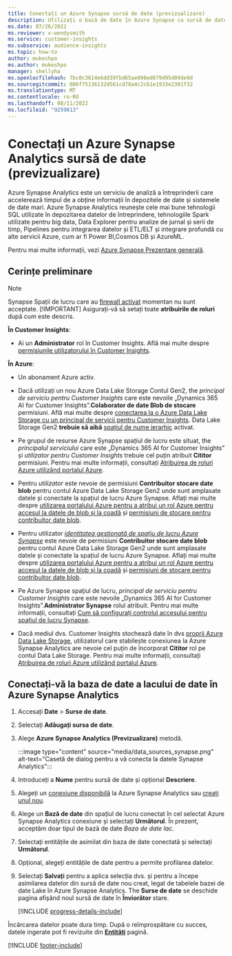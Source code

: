 ```yaml
---
title: Conectați un Azure Synapse sursă de date (previzualizare)
description: Utilizați o bază de date în Azure Synapse ca sursă de date în Dynamics 365 Customer Insights.
ms.date: 07/26/2022
ms.reviewer: v-wendysmith
ms.service: customer-insights
ms.subservice: audience-insights
ms.topic: how-to
author: mukeshpo
ms.author: mukeshpo
manager: shellyha
ms.openlocfilehash: 7bc0c3614e6dd39fbd65ae098ed679d95d09de9d
ms.sourcegitcommit: 086f75136132d561cd78a4c2cb1e1933e2301f32
ms.translationtype: MT
ms.contentlocale: ro-RO
ms.lasthandoff: 08/11/2022
ms.locfileid: "9259813"
---
```

# <a name="connect-an-azure-synapse-analytics-data-source-preview"></a>Conectați un Azure Synapse Analytics sursă de date (previzualizare)

Azure Synapse Analytics este un serviciu de analiză a întreprinderii care accelerează timpul de a obține informații în depozitele de date și sistemele de date mari. Azure Synapse Analytics reunește cele mai bune tehnologii SQL utilizate în depozitarea datelor de întreprindere, tehnologiile Spark utilizate pentru big data, Data Explorer pentru analize de jurnal și serii de timp, Pipelines pentru integrarea datelor și ETL/ELT și integrare profundă cu alte servicii Azure, cum ar fi Power BI,Cosmos DB și AzureML.

Pentru mai multe informații, vezi [Azure Synapse Prezentare generală](/azure/synapse-analytics/overview-what-is).

## <a name="prerequisites"></a>Cerințe preliminare

> [!NOTE]
> Synapse Spații de lucru care au [firewall activat](/azure/synapse-analytics/security/synapse-workspace-ip-firewall) momentan nu sunt acceptate.
> [!IMPORTANT]
> Asigurați-vă să setați toate **atribuirile de roluri** după cum este descris.  

**În Customer Insights**:

* Ai un **Administrator** rol în Customer Insights. Află mai multe despre [permisiunile utilizatorului în Customer Insights](permissions.md#add-users).

**În Azure**:

- Un abonament Azure activ.

- Dacă utilizați un nou Azure Data Lake Storage Contul Gen2, the *principal de serviciu pentru Customer Insights* care este nevoile „Dynamics 365 AI for Customer Insights”.**Colaborator de date Blob de stocare** permisiuni. Află mai multe despre [conectarea la o Azure Data Lake Storage cu un principal de servicii pentru Customer Insights](connect-service-principal.md). Data Lake Storage Gen2 **trebuie să aibă** [spațiul de nume ierarhic](/azure/storage/blobs/data-lake-storage-namespace) activat.

- Pe grupul de resurse Azure Synapse spațiul de lucru este situat, the *principalul serviciului* care este „Dynamics 365 AI for Customer Insights” și *utilizator pentru Customer Insights* trebuie cel puțin atribuit **Cititor** permisiuni. Pentru mai multe informații, consultați [Atribuirea de roluri Azure utilizând portalul Azure](/azure/role-based-access-control/role-assignments-portal).

- Pentru *utilizator* este nevoie de permisiuni **Contribuitor stocare date blob** pentru contul Azure Data Lake Storage Gen2 unde sunt amplasate datele și conectate la spațiul de lucru Azure Synapse. Aflați mai multe despre [utilizarea portalului Azure pentru a atribui un rol Azure pentru accesul la datele de blob și la coadă](/azure/storage/common/storage-auth-aad-rbac-portal) și [permisiuni de stocare pentru contribuitor date blob](/azure/role-based-access-control/built-in-roles#storage-blob-data-contributor).

- Pentru utilizator *[identitatea gestionată de spațiu de lucru Azure Synapse](/azure/synapse-analytics/security/synapse-workspace-managed-identity)* este nevoie de permisiuni **Contribuitor stocare date blob** pentru contul Azure Data Lake Storage Gen2 unde sunt amplasate datele și conectate la spațiul de lucru Azure Synapse. Aflați mai multe despre [utilizarea portalului Azure pentru a atribui un rol Azure pentru accesul la datele de blob și la coadă](/azure/storage/common/storage-auth-aad-rbac-portal) și [permisiuni de stocare pentru contribuitor date blob](/azure/role-based-access-control/built-in-roles#storage-blob-data-contributor).

- Pe Azure Synapse spaţiul de lucru, *principal de serviciu pentru Customer Insights* care este nevoile „Dynamics 365 AI for Customer Insights”.**Administrator Synapse** rolul atribuit. Pentru mai multe informații, consultați [Cum să configurați controlul accesului pentru spațiul de lucru Synapse](/azure/synapse-analytics/security/how-to-set-up-access-control).

- Dacă mediul dvs. Customer Insights stochează date în dvs [proprii Azure Data Lake Storage](own-data-lake-storage.md), utilizatorul care stabilește conexiunea la Azure Synapse Analytics are nevoie cel puțin de încorporat **Cititor** rol pe contul Data Lake Storage. Pentru mai multe informații, consultați [Atribuirea de roluri Azure utilizând portalul Azure](/azure/role-based-access-control/role-assignments-portal).

## <a name="connect-to-the-data-lake-database-in-azure-synapse-analytics"></a>Conectați-vă la baza de date a lacului de date în Azure Synapse Analytics

1. Accesați **Date** > **Surse de date**.

1. Selectați **Adăugați sursa de date**.

1. Alege **Azure Synapse Analytics (Previzualizare)** metodă.

   :::image type="content" source="media/data_sources_synapse.png" alt-text="Casetă de dialog pentru a vă conecta la datele Synapse Analytics":::
  
1. Introduceți a **Nume** pentru sursă de date și opțional **Descriere**.

1. Alegeți un [conexiune disponibilă](connections.md) la Azure Synapse Analytics sau [creați unul nou](export-azure-synapse-analytics.md#set-up-connection-to-azure-synapse).

1. Alege un **Bază de date** din spațiul de lucru conectat în cel selectat Azure Synapse Analytics conexiune și selectați **Următorul**. În prezent, acceptăm doar tipul de bază de date *Baza de date lac*.

1. Selectați entitățile de asimilat din baza de date conectată și selectați **Următorul**.

1. Opțional, alegeți entitățile de date pentru a permite profilarea datelor.

1. Selectați **Salvați** pentru a aplica selecția dvs. și pentru a începe asimilarea datelor din sursă de date nou creat, legat de tabelele bazei de date Lake în Azure Synapse Analytics. The **Surse de date** se deschide pagina afișând noul sursă de date în **Înviorător** stare.

   [!INCLUDE [progress-details-include](includes/progress-details-pane.md)]

Încărcarea datelor poate dura timp. După o reîmprospătare cu succes, datele ingerate pot fi revizuite din [**Entități**](entities.md) pagină.

[!INCLUDE [footer-include](includes/footer-banner.md)]
